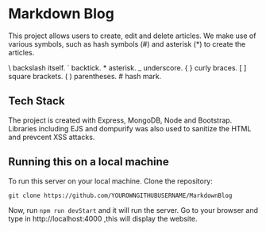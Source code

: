 # Markdown Blog

This project allows users to create, edit and delete articles. We make use of various symbols, such as hash symbols (#) and asterisk (*) to create the articles. 

\\ backslash itself.
\` backtick.
\* asterisk.
\_ underscore.
\{ \} curly braces.
\[ \] square brackets.
\( \) parentheses.
\# hash mark.


## Tech Stack

The project is created with Express, MongoDB, Node and Bootstrap. Libraries including EJS and dompurify was also used to sanitize the HTML and prevcent XSS attacks.


## Running this on a local machine

To run this server on your local machine. Clone the repository:

```
git clone https://github.com/YOUROWNGITHUBUSERNAME/MarkdownBlog
```

Now, run `npm run devStart` and it will run the server. Go to your browser and type in http://localhost:4000 ,this will display the website.
<br>
<br>

